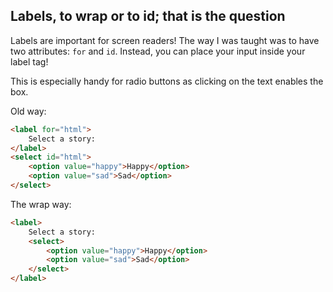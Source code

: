 ## Labels, to wrap or to id; that is the question

Labels are important for screen readers! 
The way I was taught was to have two attributes: `for` and `id`.
Instead, you can place your input inside your label tag!

This is especially handy for radio buttons as clicking on the text
enables the box.

Old way:
```html
<label for="html">
    Select a story:
</label>
<select id="html">
    <option value="happy">Happy</option>
    <option value="sad">Sad</option>
</select>
```

The wrap way:
```html
<label>
    Select a story:
    <select>
        <option value="happy">Happy</option>
        <option value="sad">Sad</option>
    </select>
</label>
```
